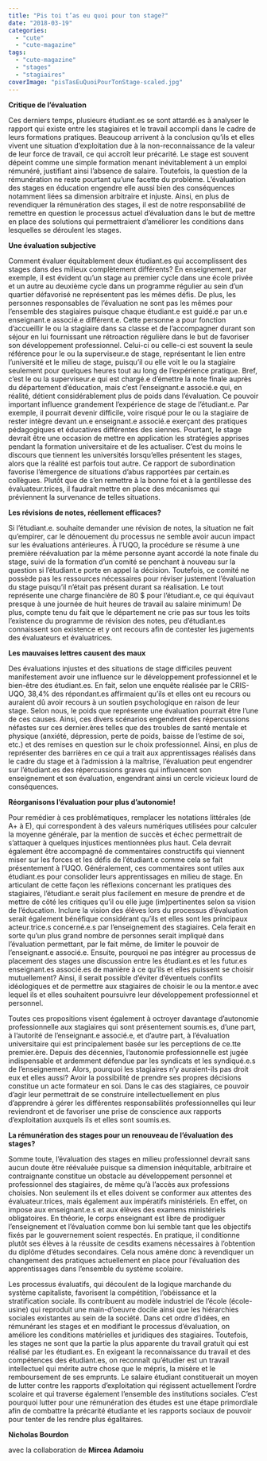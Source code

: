 ```yaml
---
title: "Pis toi t’as eu quoi pour ton stage?"
date: "2018-03-19"
categories: 
  - "cute"
  - "cute-magazine"
tags: 
  - "cute-magazine"
  - "stages"
  - "stagiaires"
coverImage: "pisTasEuQuoiPourTonStage-scaled.jpg"
---
```


**Critique de l’évaluation**

Ces derniers temps, plusieurs étudiant.es se sont attardé.es à analyser le rapport qui existe entre les stagiaires et le travail accompli dans le cadre de leurs formations pratiques. Beaucoup arrivent à la conclusion qu’ils et elles vivent une situation d’exploitation due à la non-reconnaissance de la valeur de leur force de travail, ce qui accroît leur précarité. Le stage est souvent dépeint comme une simple formation menant inévitablement à un emploi rémunéré, justifiant ainsi l’absence de salaire. Toutefois, la question de la rémunération ne reste pourtant qu’une facette du problème. L’évaluation des stages en éducation engendre elle aussi bien des conséquences notamment liées sa dimension arbitraire et injuste. Ainsi, en plus de revendiquer la rémunération des stages, il est de notre responsabilité de remettre en question le processus actuel d’évaluation dans le but de mettre en place des solutions qui permettraient d’améliorer les conditions dans lesquelles se déroulent les stages.

**Une évaluation subjective**

Comment évaluer équitablement deux étudiant.es qui accomplissent des stages dans des milieux complètement différents? En enseignement, par exemple, il est évident qu’un stage au premier cycle dans une école privée et un autre au deuxième cycle dans un programme régulier au sein d’un quartier défavorisé ne représentent pas les mêmes défis. De plus, les personnes responsables de l’évaluation ne sont pas les mêmes pour l’ensemble des stagiaires puisque chaque étudiant.e est guidé.e par un.e enseignant.e associé.e différent.e. Cette personne a pour fonction d’accueillir le ou la stagiaire dans sa classe et de l’accompagner durant son séjour en lui fournissant une rétroaction régulière dans le but de favoriser son développement professionnel. Celui-ci ou celle-ci est souvent la seule référence pour le ou la superviseur.e de stage, représentant le lien entre l’université et le milieu de stage, puisqu’il ou elle voit le ou la stagiaire seulement pour quelques heures tout au long de l’expérience pratique. Bref, c’est le ou la superviseur.e qui est chargé.e d’émettre la note finale auprès du département d’éducation, mais c’est l’enseignant.e associé.e qui, en réalité, détient considérablement plus de poids dans l’évaluation. Ce pouvoir important influence grandement l’expérience de stage de l’étudiant.e. Par exemple, il pourrait devenir difficile, voire risqué pour le ou la stagiaire de rester intègre devant un.e enseignant.e associé.e exerçant des pratiques pédagogiques et éducatives différentes des siennes. Pourtant, le stage devrait être une occasion de mettre en application les stratégies apprises pendant la formation universitaire et de les actualiser. C’est du moins le discours que tiennent les universités lorsqu’elles présentent les stages, alors que la réalité est parfois tout autre. Ce rapport de subordination favorise l’émergence de situations d’abus rapportées par certain.es collègues. Plutôt que de s’en remettre à la bonne foi et à la gentillesse des évaluateur.trices, il faudrait mettre en place des mécanismes qui préviennent la survenance de telles situations.

**Les révisions de notes, réellement efficaces?**

Si l’étudiant.e. souhaite demander une révision de notes, la situation ne fait qu’empirer, car le dénouement du processus ne semble avoir aucun impact sur les évaluations antérieures. À l’UQO, la procédure se résume à une première réévaluation par la même personne ayant accordé la note finale du stage, suivi de la formation d’un comité se penchant à nouveau sur la question si l’étudiant.e porte en appel la décision. Toutefois, ce comité ne possède pas les ressources nécessaires pour réviser justement l’évaluation du stage puisqu’il n’était pas présent durant sa réalisation. Le tout représente une charge financière de 80 $ pour l’étudiant.e, ce qui équivaut presque à une journée de huit heures de travail au salaire minimum! De plus, compte tenu du fait que le département ne crie pas sur tous les toits l’existence du programme de révision des notes, peu d’étudiant.es connaissent son existence et y ont recours afin de contester les jugements des évaluateurs et évaluatrices.

**Les mauvaises lettres causent des maux**

Des évaluations injustes et des situations de stage difficiles peuvent manifestement avoir une influence sur le développement professionnel et le bien-être des étudiant.es. En fait, selon une enquête réalisée par le CRIS-UQO, 38,4% des répondant.es affirmaient qu’ils et elles ont eu recours ou auraient dû avoir recours à un soutien psychologique en raison de leur stage. Selon nous, le poids que représente une évaluation pourrait être l’une de ces causes. Ainsi, ces divers scénarios engendrent des répercussions néfastes sur ces dernier.ères telles que des troubles de santé mentale et physique (anxiété, dépression, perte de poids, baisse de l’estime de soi, etc.) et des remises en question sur le choix professionnel. Ainsi, en plus de représenter des barrières en ce qui a trait aux apprentissages réalisés dans le cadre du stage et à l’admission à la maîtrise, l’évaluation peut engendrer sur l’étudiant.es des répercussions graves qui influencent son enseignement et son évaluation, engendrant ainsi un cercle vicieux lourd de conséquences.

**Réorganisons l’évaluation pour plus d’autonomie!**

Pour remédier à ces problématiques, remplacer les notations littérales (de A+ à E), qui correspondent à des valeurs numériques utilisées pour calculer la moyenne générale, par la mention de succès et échec permettrait de s’attaquer à quelques injustices mentionnées plus haut. Cela devrait également être accompagné de commentaires constructifs qui viennent miser sur les forces et les défis de l’étudiant.e comme cela se fait présentement à l’UQO. Généralement, ces commentaires sont utiles aux étudiant.es pour consolider leurs apprentissages en milieu de stage. En articulant de cette façon les réflexions concernant les pratiques des stagiaires, l’étudiant.e serait plus facilement en mesure de prendre et de mettre de côté les critiques qu’il ou elle juge (im)pertinentes selon sa vision de l’éducation. Inclure la vision des élèves lors du processus d’évaluation serait également bénéfique considérant qu’ils et elles sont les principaux acteur.trice.s concerné.e.s par l’enseignement des stagiaires. Cela ferait en sorte qu’un plus grand nombre de personnes serait impliqué dans l’évaluation permettant, par le fait même, de limiter le pouvoir de l’enseignant.e associé.e. Ensuite, pourquoi ne pas intégrer au processus de placement des stages une discussion entre les étudiant.es et les futur.es enseignant.es associé.es de manière à ce qu’ils et elles puissent se choisir mutuellement? Ainsi, il serait possible d’éviter d’éventuels conflits idéologiques et de permettre aux stagiaires de choisir le ou la mentor.e avec lequel ils et elles souhaitent poursuivre leur développement professionnel et personnel.

Toutes ces propositions visent également à octroyer davantage d’autonomie professionnelle aux stagiaires qui sont présentement soumis.es, d’une part, à l’autorité de l’enseignant.e associé.e, et d’autre part, à l’évaluation universitaire qui est principalement basée sur les perceptions de ce.tte premier.ère. Depuis des décennies, l’autonomie professionnelle est jugée indispensable et ardemment défendue par les syndicats et les syndiqué.e.s de l’enseignement. Alors, pourquoi les stagiaires n’y auraient-ils pas droit eux et elles aussi? Avoir la possibilité de prendre ses propres décisions constitue un acte formateur en soi. Dans le cas des stagiaires, ce pouvoir d’agir leur permettrait de se construire intellectuellement en plus d’apprendre à gérer les différentes responsabilités professionnelles qui leur reviendront et de favoriser une prise de conscience aux rapports d’exploitation auxquels ils et elles sont soumis.es.

**La rémunération des stages pour un renouveau de l’évaluation des stages?**

Somme toute, l’évaluation des stages en milieu professionnel devrait sans aucun doute être réévaluée puisque sa dimension inéquitable, arbitraire et contraignante constitue un obstacle au développement personnel et professionnel des stagiaires, de même qu’à l’accès aux professions choisies. Non seulement ils et elles doivent se conformer aux attentes des évaluateur.trices, mais également aux impératifs ministériels. En effet, on impose aux enseignant.e.s et aux élèves des examens ministériels obligatoires. En théorie, le corps enseignant est libre de prodiguer l’enseignement et l’évaluation comme bon lui semble tant que les objectifs fixés par le gouvernement soient respectés. En pratique, il conditionne plutôt ses élèves à la réussite de cesdits examens nécessaires à l’obtention du diplôme d’études secondaires. Cela nous amène donc à revendiquer un changement des pratiques actuellement en place pour l’évaluation des apprentissages dans l’ensemble du système scolaire.

Les processus évaluatifs, qui découlent de la logique marchande du système capitaliste, favorisent la compétition, l’obéissance et la stratification sociale. Ils contribuent au modèle industriel de l’école (école-usine) qui reproduit une main-d’oeuvre docile ainsi que les hiérarchies sociales existantes au sein de la société. Dans cet ordre d’idées, en rémunérant les stages et en modifiant le processus d’évaluation, on améliore les conditions matérielles et juridiques des stagiaires. Toutefois, les stages ne sont que la partie la plus apparente du travail gratuit qui est réalisé par les étudiant.es. En exigeant la reconnaissance du travail et des compétences des étudiant.es, on reconnaît qu’étudier est un travail intellectuel qui mérite autre chose que le mépris, la misère et le remboursement de ses emprunts. Le salaire étudiant constituerait un moyen de lutter contre les rapports d’exploitation qui régissent actuellement l’ordre scolaire et qui traverse également l’ensemble des institutions sociales. C’est pourquoi lutter pour une rémunération des études est une étape primordiale afin de combattre la précarité étudiante et les rapports sociaux de pouvoir pour tenter de les rendre plus égalitaires.

**Nicholas Bourdon**

avec la collaboration de **Mircea Adamoiu**
